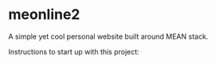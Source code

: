 # meonline2
A simple yet cool personal website built around MEAN stack.

Instructions to start up with this project:
